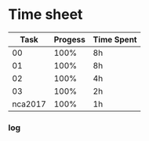 # Time sheet

|Task|Progess|Time Spent|
|----|-------|----------|
|00|100%|8h|
|01|100%|8h|
|02|100%|4h|
|03|100%|2h|
|nca2017|100%|1h|

### log

